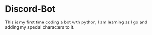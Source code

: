 # Discord-Bot
This is my first time coding a bot with python, I am learning as I go and adding my special characters to it.
